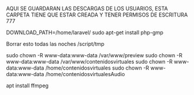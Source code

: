 AQUI SE GUARDARAN LAS DESCARGAS DE LOS USUARIOS, ESTA CARPETA TIENE QUE ESTAR CREADA Y TENER PERMISOS DE ESCRITURA 777

DOWNLOAD_PATH=/home/laravel/
sudo apt-get install php-gmp

Borrar esto todas las noches
/script/tmp

sudo chown -R www-data:www-data /var/www/preview
sudo chown -R www-data:www-data /var/www/contenidosvirtuales
sudo chown -R www-data:www-data /home/contenidosvirtuales
sudo chown -R www-data:www-data /home/contenidosvirtualesAudio

apt  install ffmpeg
